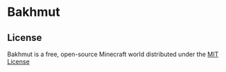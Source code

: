 # Bakhmut

## License

Bakhmut is a free, open-source Minecraft world distributed under the [MIT License](LICENSE.txt)
